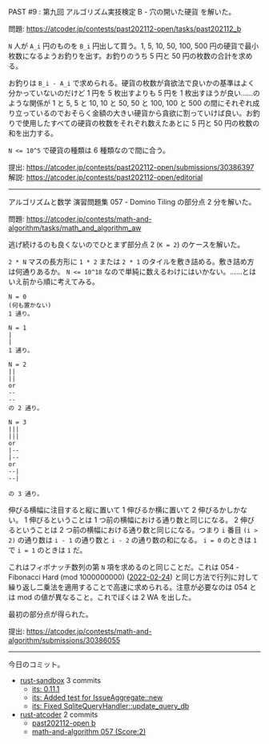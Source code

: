 PAST #9 : 第九回 アルゴリズム実技検定 B - 穴の開いた硬貨 を解いた。

問題: <https://atcoder.jp/contests/past202112-open/tasks/past202112_b>

`N` 人が `A_i` 円のものを `B_i` 円出して買う。1, 5, 10, 50, 100, 500 円の硬貨で最小枚数になるようお釣りを出す。お釣りのうち 5 円と 50 円の枚数の合計を求める。

お釣りは `B_i - A_i` で求められる。硬貨の枚数が貪欲法で良いかの基準はよく分かっていないのだけど 1 円を 5 枚出すよりも 5 円を 1 枚出すほうが良い……のような関係が 1 と 5, 5 と 10, 10 と 50, 50 と 100, 100 と 500 の間にそれぞれ成り立っているのでおそらく金額の大きい硬貨から貪欲に割っていけば良い。お釣りで使用したすべての硬貨の枚数をそれぞれ数えたあとに 5 円と 50 円の枚数の和を出力する。

`N <= 10^5` で硬貨の種類は 6 種類なので間に合う。

提出: <https://atcoder.jp/contests/past202112-open/submissions/30386397>
解説: <https://atcoder.jp/contests/past202112-open/editorial>

---

アルゴリズムと数学 演習問題集 057 - Domino Tiling の部分点 2 分を解いた。

問題: <https://atcoder.jp/contests/math-and-algorithm/tasks/math_and_algorithm_aw>

逃げ続けるのも良くないのでひとまず部分点 2 (`K = 2`) のケースを解いた。

`2 * N` マスの長方形に `1 * 2` または `2 * 1` のタイルを敷き詰める。敷き詰め方は何通りあるか。 `N <= 10^18` なので単純に数えるわけにはいかない。……とはいえ前から順に考えてみる。

```text
N = 0
(何も置かない)
1 通り。

N = 1
|
|
1 通り。

N = 2
||
||
or
--
--
の 2 通り。

N = 3
|||
|||
or
|--
|--
or
--|
--|

の 3 通り。
```

伸びる横幅に注目すると縦に置いて 1 伸びるか横に置いて 2 伸びるかしかない。 1 伸びるということは 1 つ前の横幅における通り数と同じになる。 2 伸びるということは 2 つ前の横幅における通り数と同じになる。つまり `i` 番目 `(i > 2)` の通り数は `i - 1` の通り数と `i - 2` の通り数の和になる。 `i = 0` のときは `1` で `i = 1` のときは `1` だ。

これはフィボナッチ数列の第 `N` 項を求めるのと同じことだ。これは 054 - Fibonacci Hard (mod 1000000000) ([2022-02-24]) と同じ方法で行列に対して繰り返し二乗法を適用することで高速に求められる。注意が必要なのは 054 とは mod の値が異なること。これでぼくは 2 WA を出した。

最初の部分点が得られた。

提出: <https://atcoder.jp/contests/math-and-algorithm/submissions/30386055>

---

今日のコミット。

- [rust-sandbox](https://github.com/bouzuya/rust-sandbox) 3 commits
  - [its: 0.11.1](https://github.com/bouzuya/rust-sandbox/commit/e7133162b95252f4369072fb652fbde3d32e228b)
  - [its: Added test for IssueAggregate::new](https://github.com/bouzuya/rust-sandbox/commit/46f2dbcf4946db5eb8e33c2c055e43db1538a90c)
  - [its: Fixed SqliteQueryHandler::update_query_db](https://github.com/bouzuya/rust-sandbox/commit/55661421305e12c9d7af48f0233529a93cab0b09)
- [rust-atcoder](https://github.com/bouzuya/rust-atcoder) 2 commits
  - [past202112-open b](https://github.com/bouzuya/rust-atcoder/commit/2fefbeb80f5ff75de88a992004d6cc10460c7b5b)
  - [math-and-algorithm 057 (Score:2)](https://github.com/bouzuya/rust-atcoder/commit/a4bf830df609a3e171a880781f632e0a111db2c4)

[2022-02-24]: https://blog.bouzuya.net/2022/02/24/
